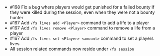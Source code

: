 - #168 Fix a bug where players would get punished for a failed bounty if they were killed during the session, even when they were not a bounty hunter
- #167 Add `/fs lives add <Player>` command to add a life to a player
- #167 Add `/fs lives remove <Player>` command to remove a life from a player
- #167 Add `/fs lives set <Player> <amount>` command to set a players lives
- All session related commands now reside under `/fs session`